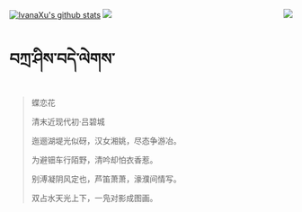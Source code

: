 [![IvanaXu's github stats](https://github-readme-stats.vercel.app/api?username=IvanaXu&show_icons=true&theme=vue-dark)](https://github.com/anuraghazra/github-readme-stats)
<img align="right" src="https://github-readme-stats.vercel.app/api/top-langs/?username=IvanaXu&langs_count=7&theme=graywhite" />
<img src="https://github-readme-stats.vercel.app/api/wakatime?username=IvanaXu&layout=compact&langs_count=6&theme=vue-dark&&custom_title=Programming Times(Jul 29 2021-)" />
# བཀྲ་ཤིས་བདེ་ལེགས་
> 蝶恋花
>
> 清末近现代初·吕碧城
>
> 迤逦湖堤光似砑，汉女湘姚，尽态争游冶。
> 
> 为避钿车行陌野，清吟却怕衣香惹。
> 
> 别溥凝阴风定也，芦笛萧萧，濠濮间情写。
> 
> 双占水天光上下，一凫对影成图画。